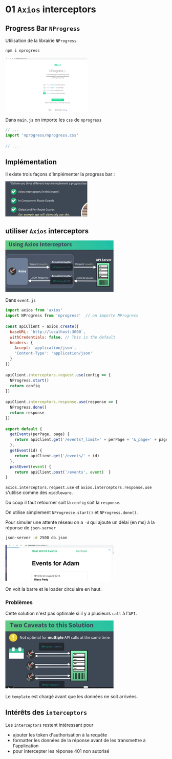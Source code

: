 # 01 `Axios` interceptors

## Progress Bar `NProgress`

Utilisation de la librairie `NProgress`.

```bash
npm i nprogress
```

<img src="assets/Screenshot 2020-11-17 at 15.50.50.png" alt="Screenshot 2020-11-17 at 15.50.50" style="zoom: 25%;" />

Dans `main.js` on importe les `css` de `nprogress`

```js
// ...
import 'nprogress/nprogress.css'

// ...
```



## Implémentation

Il existe trois façons d'implémenter la progress bar :

<img src="assets/Screenshot 2020-11-17 at 15.56.22.png" alt="Screenshot 2020-11-17 at 15.56.22" style="zoom:25%;" />

## utiliser `Axios` interceptors

<img src="assets/Screenshot 2020-11-17 at 15.58.17.png" alt="Screenshot 2020-11-17 at 15.58.17" style="zoom:33%;" />

Dans `event.js`

```js
import axios from 'axios'
import NProgress from 'nprogress'  // on importe NProgress

const apiClient = axios.create({
  baseURL: `http://localhost:3000`,
  withCredentials: false, // This is the default
  headers: {
    Accept: 'application/json',
    'Content-Type': 'application/json'
  }
})

apiClient.interceptors.request.use(config => {
  NProgress.start()
  return config
})

apiClient.interceptors.response.use(response => {
  NProgress.done()
  return response
})

export default {
  getEvents(perPage, page) {
    return apiClient.get('/events?_limit=' + perPage + '&_page=' + page)
  },
  getEvent(id) {
    return apiClient.get('/events/' + id)
  },
  postEvent(event) {
    return apiClient.post('/events', event)  }
}

```

`axios.interceptors.request.use` et `axios.interceptors.response.use` s'utilise comme des `middleware`.

Du coup il faut retourner soit la `config` soit la `response`.

On utilise simplement `NProgresse.start()` et `NProgress.done()`.

Pour simuler une attente réseau on a `-d` qui ajoute un délai (en ms) à la réponse de `json-server`

```bash
json-server -d 2500 db.json
```

<img src="assets/Screenshot 2020-11-17 at 16.11.16.png" alt="Screenshot 2020-11-17 at 16.11.16" style="zoom:33%;" />

On voit la barre et le loader circulaire en haut.

### Problèmes

Cette solution n'est pas optimale si il y a plusieurs `call` à l'`API`.

<img src="assets/Screenshot 2020-11-17 at 16.13.48.png" alt="Screenshot 2020-11-17 at 16.13.48" style="zoom:33%;" />

Le `template` est chargé avant que les données ne soit arrivées.

## Intérêts des `interceptors`

Les `interceptors` restent intéressant pour

- ajouter les token d'authorisation à la requête
- formatter les données de la réponse avant de les transmettre à l'application
- pour intercepter les réponse 401 non autorisé

